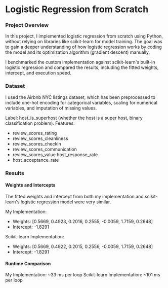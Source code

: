 # Logistic Regression from Scratch

### Project Overview

In this project, I implemented logistic regression from scratch using Python, without relying on libraries like scikit-learn for model training. The goal was to gain a deeper understanding of how logistic regression works by coding the model and its optimization algorithm (gradient descent) manually.

I benchmarked the custom implementation against scikit-learn's built-in logistic regression and compared the results, including the fitted weights, intercept, and execution speed.

### Dataset

I used the Airbnb NYC listings dataset, which has been preprocessed to include one-hot encoding for categorical variables, scaling for numerical variables, and imputation of missing values.

Label: host_is_superhost (whether the host is a super host, binary classification problem).
Features:
- review_scores_rating
- review_scores_cleanliness
- review_scores_checkin
- review_scores_communication
- review_scores_value
 host_response_rate
- host_acceptance_rate

### Results

#### Weights and Intercepts

The fitted weights and intercept from both my implementation and scikit-learn's logistic regression model were very similar.

My Implementation:
- Weights: [0.5669, 0.4923, 0.2016, 0.2555, -0.0059, 1.7159, 0.2648]
- Intercept: -1.8291
  
Scikit-learn Implementation:
- Weights: [0.5669, 0.4922, 0.2015, 0.2556, -0.0059, 1.7159, 0.2648]
- Intercept: -1.8291

#### Runtime Comparison

My Implementation: ~33 ms per loop
Scikit-learn Implementation: ~101 ms per loop

